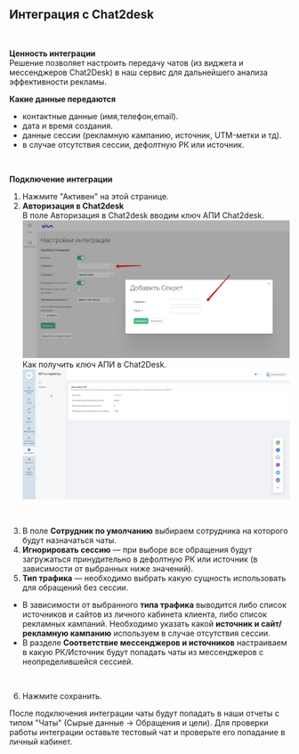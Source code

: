 ## Интеграция с Сhat2desk
<br>

**Ценность интеграции**  
Решение позволяет настроить передачу чатов (из виджета и мессенджеров Chat2Desk) в наш сервис для дальнейшего анализа эффективности рекламы.
<br>


**Какие данные передаются**  
- контактные данные (имя,телефон,email).  
- дата и время создания.  
- данные сессии (рекламную кампанию, источник, UTM-метки и тд).  
- в случае отсутствия сессии, дефолтную РК или источник.  
<br>


**Подключение интеграции**   <br />
1. Нажмите "Активен" на этой странице.
2. **Авторизация в Chat2desk** <br />
В поле Авторизация в Chat2desk вводим ключ АПИ Chat2desk.  
![image](c2d_cred.png)
Как получить ключ АПИ в Chat2Desk.  
![image](c2d_api.gif)
<br />

3. В поле **Сотрудник по умолчанию** выбираем сотрудника на которого будут назначаться чаты.
4. **Игнорировать сессию** — при выборе все обращения будут загружаться принудительно в дефолтную РК или источник (в зависимости от выбранных ниже значений).
5. **Тип трафика** — необходимо выбрать какую сущность использовать для обращений без сессии. <br />  
- В зависимости от выбранного **типа трафика** выводится либо список источников и сайтов  из личного кабинета клиента, либо список рекламных кампаний. Необходимо указать какой **источник и сайт/рекламную кампанию** используем в случае отсутствия сессии. <br /> 
- В разделе **Соответствие мессенджеров и источников** настраиваем в какую РК/Источник будут попадать чаты из мессенджеров с неопределившейся сессией. <br /> 
<br />

6. Нажмите сохранить. <br />

После подключения интеграции чаты будут попадать в наши отчеты с типом "Чаты" (Сырые данные -> Обращения и цели).
Для проверки работы интеграции оставьте тестовый чат и проверьте его попадание в личный кабинет. 

